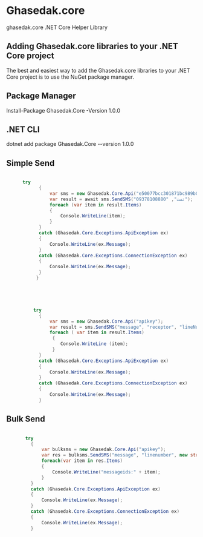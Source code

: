 # Ghasedak.core

  ghasedak.core .NET Core Helper Library 

## Adding Ghasedak.core libraries to your .NET Core project

  The best and easiest way to add the Ghasedak.core libraries to your .NET Core project is to use the NuGet package manager.

## Package Manager
   Install-Package Ghasedak.Core -Version 1.0.0 
## .NET CLI 
   dotnet add package Ghasedak.Core --version 1.0.0
   
## Simple Send

```c#

      try
            {
                var sms = new Ghasedak.Core.Api("e50077bcc301871bc989b03079d55e15027b0ae7cabe555773874e8b115b27bb");
                var result = await sms.SendSMS("تست", "09378108880");
                foreach (var item in result.Items)
                {
                    Console.WriteLine(item);
                }
            }
            catch (Ghasedak.Core.Exceptions.ApiException ex)
            {
                Console.WriteLine(ex.Message);
            }
            catch (Ghasedak.Core.Exceptions.ConnectionException ex)
            {
                Console.WriteLine(ex.Message);
            }
           }





          try 
            {
                var sms = new Ghasedak.Core.Api("apikey");
                var result = sms.SendSMS("message", "receptor", "lineNumber");
                foreach ( var item in result.Items)
                 {
                    Console.WriteLine (item);
                 }
            }
            catch (Ghasedak.Core.Exceptions.ApiException ex)
            {
                Console.WriteLine(ex.Message);
            }
            catch (Ghasedak.Core.Exceptions.ConnectionException ex)
            {
                Console.WriteLine(ex.Message);
            }  
```

## Bulk Send
   
   ```c#
   
          try
            {
                var bulksms = new Ghasedak.Core.Api("apikey");
                var res = bulksms.SendSMS("message", "linenumber", new string[] { "0912xxxxxxx","0937xxxxxxxx" });
                foreach(var item in res.Items)
                {
                    Console.WriteLine("messageids:" + item);
                }
            }
            catch (Ghasedak.Core.Exceptions.ApiException ex)
            {
                Console.WriteLine(ex.Message);
            }
            catch (Ghasedak.Core.Exceptions.ConnectionException ex)
            {
                Console.WriteLine(ex.Message);
            }
            
            

  
